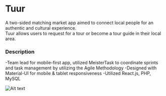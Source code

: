 # Tuur

A two-sided matching market app aimed to connect local people for an authentic and cultural experience.  
Tuur allows users to request for a tour or become a tour guide in their local area.

### Description

-Team lead for mobile-first app, utilized MeisterTask to coordinate sprints and task management by utilizing the Agile Methodology
-Designed with Material-UI for mobile & tablet responsiveness
-Utilized React.js, PHP, MySQL

![Alt text](/tuur.jpg?raw=true "Title")
